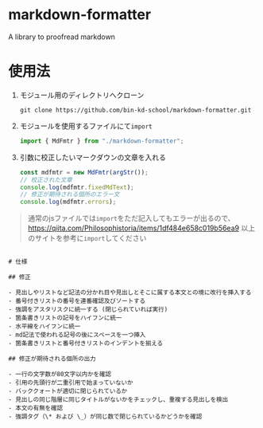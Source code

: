# markdown-formatter

A library to proofread markdown

# 使用法

1. モジュール用のディレクトリへクローン
   ```
   git clone https://github.com/bin-kd-school/markdown-formatter.git
   ```
2. モジュールを使用するファイルにて`import`

   ```js
   import { MdFmtr } from "./markdown-formatter";
   ```

3. 引数に校正したいマークダウンの文章を入れる
   ```js
   const mdfmtr = new MdFmtr(argStr());
   // 校正された文章
   console.log(mdfmtr.fixedMdText);
   // 修正が期待される個所のエラー文
   console.log(mdfmtr.errors);
   ```

> 通常のjsファイルでは`import`をただ記入してもエラーが出るので、
> https://qiita.com/Philosophistoria/items/1df484e658c019b56ea9
> 以上のサイトを参考に`import`してください

```

# 仕様

## 修正

- 見出しやリストなど記法の分かれ目や見出しとそこに属する本文との境に改行を挿入する
- 番号付きリストの番号を連番確認及びソートする
- 強調をアスタリスクに統一する (閉じられていれば実行)
- 箇条書きリストの記号をハイフンに統一
- 水平線をハイフンに統一
- md記法で使われる記号の後にスペースを一つ挿入
- 箇条書きリストと番号付きリストのインデントを揃える

## 修正が期待される個所の出力

- 一行の文字数が80文字以内かを確認
- 引用の先頭行が二重引用で始まっていないか
- バッククォートが適切に閉じられているか
- 見出しの同じ階層に同じタイトルがないかをチェックし、重複する見出しを検出
- 本文の有無を確認
- 強調タグ（\* および \_）が同じ数で閉じられているかどうかを確認
```
